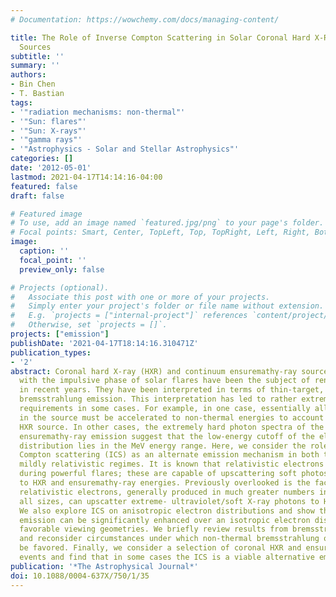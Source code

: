 ```yaml
---
# Documentation: https://wowchemy.com/docs/managing-content/

title: The Role of Inverse Compton Scattering in Solar Coronal Hard X-Ray and ensuremathγ-Ray
  Sources
subtitle: ''
summary: ''
authors:
- Bin Chen
- T. Bastian
tags:
- '"radiation mechanisms: non-thermal"'
- '"Sun: flares"'
- '"Sun: X-rays"'
- '"gamma rays"'
- '"Astrophysics - Solar and Stellar Astrophysics"'
categories: []
date: '2012-05-01'
lastmod: 2021-04-17T14:14:16-04:00
featured: false
draft: false

# Featured image
# To use, add an image named `featured.jpg/png` to your page's folder.
# Focal points: Smart, Center, TopLeft, Top, TopRight, Left, Right, BottomLeft, Bottom, BottomRight.
image:
  caption: ''
  focal_point: ''
  preview_only: false

# Projects (optional).
#   Associate this post with one or more of your projects.
#   Simply enter your project's folder or file name without extension.
#   E.g. `projects = ["internal-project"]` references `content/project/deep-learning/index.md`.
#   Otherwise, set `projects = []`.
projects: ["emission"]
publishDate: '2021-04-17T18:14:16.310471Z'
publication_types:
- '2'
abstract: Coronal hard X-ray (HXR) and continuum ensuremathγ-ray sources associated
  with the impulsive phase of solar flares have been the subject of renewed interest
  in recent years. They have been interpreted in terms of thin-target, non-thermal
  bremsstrahlung emission. This interpretation has led to rather extreme physical
  requirements in some cases. For example, in one case, essentially all of the electrons
  in the source must be accelerated to non-thermal energies to account for the coronal
  HXR source. In other cases, the extremely hard photon spectra of the coronal continuum
  ensuremathγ-ray emission suggest that the low-energy cutoff of the electron energy
  distribution lies in the MeV energy range. Here, we consider the role of inverse
  Compton scattering (ICS) as an alternate emission mechanism in both the ultra- and
  mildly relativistic regimes. It is known that relativistic electrons are produced
  during powerful flares; these are capable of upscattering soft photospheric photons
  to HXR and ensuremathγ-ray energies. Previously overlooked is the fact that mildly
  relativistic electrons, generally produced in much greater numbers in flares of
  all sizes, can upscatter extreme- ultraviolet/soft X-ray photons to HXR energies.
  We also explore ICS on anisotropic electron distributions and show that the resulting
  emission can be significantly enhanced over an isotropic electron distribution for
  favorable viewing geometries. We briefly review results from bremsstrahlung emission
  and reconsider circumstances under which non-thermal bremsstrahlung or ICS would
  be favored. Finally, we consider a selection of coronal HXR and ensuremathγ-ray
  events and find that in some cases the ICS is a viable alternative emission mechanism.
publication: '*The Astrophysical Journal*'
doi: 10.1088/0004-637X/750/1/35
---
```

